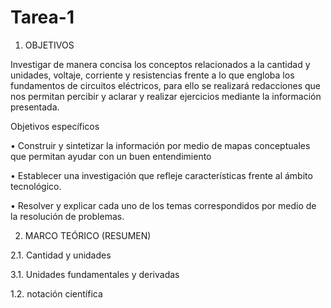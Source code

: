 # Tarea-1
1. OBJETIVOS

Investigar de manera concisa los conceptos relacionados a la cantidad y unidades, voltaje, corriente y resistencias frente a lo que engloba los fundamentos de circuitos eléctricos, para ello se realizará redacciones que nos permitan percibir y aclarar y realizar ejercicios mediante la información presentada.

Objetivos específicos 

• Construir y sintetizar la información por medio de mapas conceptuales que permitan ayudar con un buen entendimiento

• Establecer una investigación que refleje características frente al ámbito tecnológico.

• Resolver y explicar cada uno de los temas correspondidos por medio de la resolución de problemas.

2. MARCO TEÓRICO (RESUMEN)

2.1.   Cantidad y unidades

3.1. Unidades fundamentales y derivadas 


1.2. notación científica



